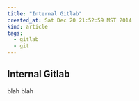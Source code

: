 ```yaml
---
title: "Internal Gitlab"
created_at: Sat Dec 20 21:52:59 MST 2014
kind: article
tags:
  - gitlab
  - git
---
```


## Internal Gitlab

blah blah

